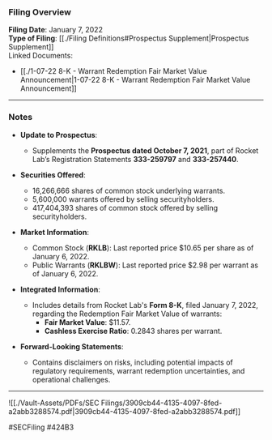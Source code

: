 ### Filing Overview

**Filing Date**: January 7, 2022  
**Type of Filing**: [[./Filing Definitions#Prospectus Supplement|Prospectus Supplement]]  
Linked Documents: 
- [[./1-07-22 8-K - Warrant Redemption Fair Market Value Announcement|1-07-22 8-K - Warrant Redemption Fair Market Value Announcement]]

---
### Notes

- **Update to Prospectus**:
    - Supplements the **Prospectus dated October 7, 2021**, part of Rocket Lab’s Registration Statements **333-259797** and **333-257440**.
- **Securities Offered**:
    
    - 16,266,666 shares of common stock underlying warrants.
    - 5,600,000 warrants offered by selling securityholders.
    - 417,404,393 shares of common stock offered by selling securityholders.
- **Market Information**:
    
    - Common Stock (**RKLB**): Last reported price $10.65 per share as of January 6, 2022.
    - Public Warrants (**RKLBW**): Last reported price $2.98 per warrant as of January 6, 2022.
- **Integrated Information**:
    
    - Includes details from Rocket Lab's **Form 8-K**, filed January 7, 2022, regarding the Redemption Fair Market Value of warrants:
        - **Fair Market Value**: $11.57.
        - **Cashless Exercise Ratio**: 0.2843 shares per warrant.
- **Forward-Looking Statements**:
    
    - Contains disclaimers on risks, including potential impacts of regulatory requirements, warrant redemption uncertainties, and operational challenges.

---

![[./Vault-Assets/PDFs/SEC Filings/3909cb44-4135-4097-8fed-a2abb3288574.pdf|3909cb44-4135-4097-8fed-a2abb3288574.pdf]]

#SECFiling #424B3